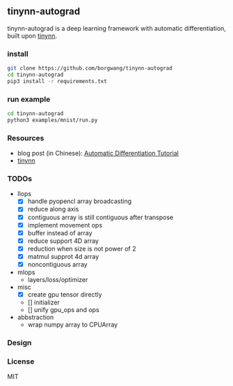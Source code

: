 ## tinynn-autograd

tinynn-autograd is a deep learning framework with automatic differentiation, built upon [tinynn](https://github.com/borgwang/tinynn).


### install

```bash
git clone https://github.com/borgwang/tinynn-autograd
cd tinynn-autograd
pip3 install -r requirements.txt
```

### run example

```bash
cd tinynn-autograd
python3 examples/mnist/run.py
```

### Resources

- blog post (in Chinese): [Automatic Differentiation Tutorial](https://borgwang.github.io/dl/2019/09/15/autograd.html)
- [tinynn](https://github.com/borgwang/tinynn)


### TODOs

- llops
  - [x] handle pyopencl array broadcasting
  - [x] reduce along axis
  - [x] contiguous array is still contiguous after transpose
  - [x] implement movement ops
  - [x] buffer instead of array
  - [x] reduce support 4D array
  - [x] reduction when size is not power of 2
  - [x] matmul supprot 4d array
  - [x] noncontiguous array
- mlops
  - layers/loss/optimizer
- misc
  - [x] create gpu tensor directly
  - [] initializer
  - [] unify gpu_ops and ops
- abbstraction
  - wrap numpy array to CPUArray

### Design

### License

MIT

